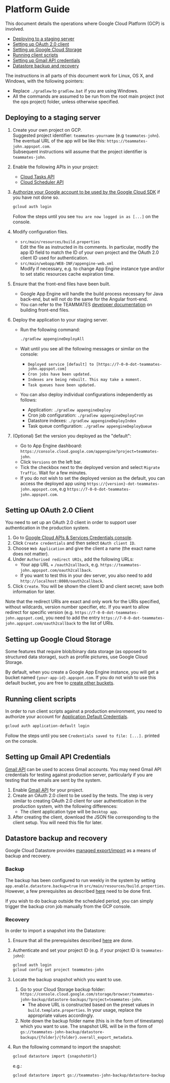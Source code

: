 # Platform Guide

This document details the operations where Google Cloud Platform (GCP) is involved.

* [Deploying to a staging server](#deploying-to-a-staging-server)
* [Setting up OAuth 2.0 client](#setting-up-oauth-20-client)
* [Setting up Google Cloud Storage](#setting-up-google-cloud-storage)
* [Running client scripts](#running-client-scripts)
* [Setting up Gmail API credentials](#setting-up-gmail-api-credentials)
* [Datastore backup and recovery](#datastore-backup-and-recovery)

The instructions in all parts of this document work for Linux, OS X, and Windows, with the following pointers:
- Replace `./gradlew` to `gradlew.bat` if you are using Windows.
- All the commands are assumed to be run from the root main project (not the ops project) folder, unless otherwise specified.

## Deploying to a staging server

1. Create your own project on GCP.<br>
   Suggested project identifier: `teammates-yourname` (e.g `teammates-john`).<br>
   The eventual URL of the app will be like this: `https://teammates-john.appspot.com`.<br>
   Subsequent instructions will assume that the project identifier is `teammates-john`.

1. Enable the following APIs in your project:
   - [Cloud Tasks API](https://console.cloud.google.com/apis/library/cloudtasks.googleapis.com)
   - [Cloud Scheduler API](https://console.cloud.google.com/apis/library/cloudscheduler.googleapis.com)

1. [Authorize your Google account to be used by the Google Cloud SDK](https://cloud.google.com/sdk/docs/authorizing) if you have not done so.
   ```sh
   gcloud auth login
   ```
   Follow the steps until you see `You are now logged in as [...]` on the console.

1. Modify configuration files.
   * `src/main/resources/build.properties`<br>
     Edit the file as instructed in its comments. In particular, modify the app ID field to match the ID of your own project and the OAuth 2.0 client ID used for authentication.
   * `src/main/webapp/WEB-INF/appengine-web.xml`<br>
     Modify if necessary, e.g. to change App Engine instance type and/or to set static resources cache expiration time.

1. Ensure that the front-end files have been built.
   * Google App Engine will handle the build process necessary for Java back-end, but will not do the same for the Angular front-end.
   * You can refer to the TEAMMATES [developer documentation](https://github.com/TEAMMATES/teammates/blob/master/docs/development.md#building-front-end-files) on building front-end files.

1. Deploy the application to your staging server.
   * Run the following command:

     ```sh
     ./gradlew appengineDeployAll
     ```
   * Wait until you see all the following messages or similar on the console:
     * `Deployed service [default] to [https://7-0-0-dot-teammates-john.appspot.com]`
     * `Cron jobs have been updated.`
     * `Indexes are being rebuilt. This may take a moment.`
     * `Task queues have been updated.`
   * You can also deploy individual configurations independently as follows:
     * Application: `./gradlew appengineDeploy`
     * Cron job configuration: `./gradlew appengineDeployCron`
     * Datastore indexes: `./gradlew appengineDeployIndex`
     * Task queue configuration: `./gradlew appengineDeployQueue`

1. (Optional) Set the version you deployed as the "default":
   * Go to App Engine dashboard: `https://console.cloud.google.com/appengine?project=teammates-john`.
   * Click `Versions` on the left bar.
   * Tick the checkbox next to the deployed version and select `Migrate Traffic`. Wait for a few minutes.
   * If you do not wish to set the deployed version as the default, you can access the deployed app using
     `https://{version}-dot-teammates-john.appspot.com`, e.g `https://7-0-0-dot-teammates-john.appspot.com`.

## Setting up OAuth 2.0 Client

You need to set up an OAuth 2.0 client in order to support user authentication in the production system.

1. Go to [Google Cloud APIs & Services Credentials console](https://console.cloud.google.com/apis/credentials).
1. Click `Create credentials` and then select `OAuth client ID`.
1. Choose `Web Application` and give the client a name (the exact name does not matter).
1. Under `Authorised redirect URIs`, add the following URLs:
   * Your app URL + `/oauth2callback`, e.g. `https://teammates-john.appspot.com/oauth2callback`.
   * If you want to test this in your dev server, you also need to add `http://localhost:8080/oauth2callback`.
1. Click `Create`. You will be shown the client ID and client secret; save both information for later.

Note that the redirect URIs are exact and only work for the URIs specified, without wildcards, version number specifier, etc. If you want to allow redirect for specific version (e.g. `https://7-0-0-dot-teammates-john.appspot.com`), you need to add the entry `https://7-0-0-dot-teammates-john.appspot.com/oauth2callback` to the list of URIs.

## Setting up Google Cloud Storage

Some features that require blob/binary data storage (as opposed to structured data storage), such as profile pictures, use Google Cloud Storage.

By default, when you create a Google App Engine instance, you will get a bucket named `{your-app-id}.appspot.com`. If you do not wish to use this default bucket, you are free to [create other buckets](https://cloud.google.com/storage/docs/creating-buckets).

## Running client scripts

In order to run client scripts against a production environment, you need to authorize your account for [Application Default Credentials](https://developers.google.com/identity/protocols/application-default-credentials).

```sh
gcloud auth application-default login
```

Follow the steps until you see `Credentials saved to file: [...].` printed on the console.

## Setting up Gmail API Credentials

[Gmail API](https://developers.google.com/gmail/api/) can be used to access Gmail accounts.
You may need Gmail API credentials for testing against production server, particularly if you are testing that the emails are sent by the system.

1. Enable [Gmail API](https://console.cloud.google.com/marketplace/product/google/gmail.googleapis.com) for your project.
1. Create an OAuth 2.0 client to be used by the tests. The step is very similar to creating OAuth 2.0 client for user authentication in the production system, with the following differences:
   * The client application type will be `Desktop app`.
1. After creating the client, download the JSON file corresponding to the client setup. You will need this file for later.

## Datastore backup and recovery

Google Cloud Datastore provides [managed export/import](https://cloud.google.com/datastore/docs/export-import-entities) as a means of backup and recovery.

### Backup

The backup has been configured to run weekly in the system by setting `app.enable.datastore.backup=true` in `src/main/resources/build.properties`.
However, a few prerequisites as described [here](https://cloud.google.com/datastore/docs/schedule-export#before_you_begin) need to be done first.

If you wish to do backup outside the scheduled period, you can simply trigger the backup cron job manually from the GCP console.

### Recovery

In order to import a snapshot into the Datastore:

1. Ensure that all the prerequisites described [here](https://cloud.google.com/datastore/docs/export-import-entities#before_you_begin) are done.
1. Authenticate and set your project ID (e.g. if your project ID is `teammates-john`):

   ```sh
   gcloud auth login
   gcloud config set project teammates-john
   ```

1. Locate the backup snapshot which you want to use.
   1. Go to your Cloud Storage backup folder: `https://console.cloud.google.com/storage/browser/teammates-john-backup/datastore-backups/?project=teammates-john`.
      * The above URL is constructed based on the preset values in `build.template.properties`. In your usage, replace the appropriate values accordingly.
   1. Note down the backup folder name (this is in the form of timestamp) which you want to use. The snapshot URL will be in the form of `gs://teammates-john-backup/datastore-backups/{folder}/{folder}.overall_export_metadata`.

1. Run the following command to import the snapshot:

   ```sh
   gcloud datastore import {snapshotUrl}
   ```

   e.g.:

   ```sh
   gcloud datastore import gs://teammates-john-backup/datastore-backups/2018-11-28T18:43:38.595Z/2018-11-28T18:43:38.595Z.overall_export_metadata
   ```
